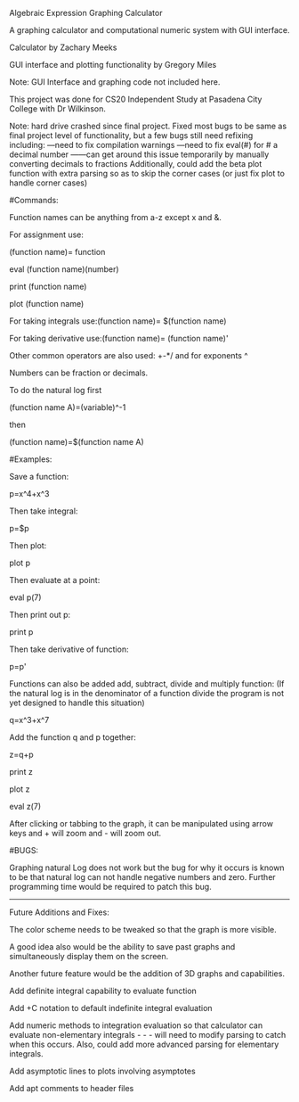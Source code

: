 Algebraic Expression Graphing Calculator

A graphing calculator and computational numeric system with GUI interface.

Calculator by Zachary Meeks

GUI interface and plotting functionality by Gregory Miles

Note: GUI Interface and graphing code not included here.

This project was done for CS20 Independent Study at Pasadena City College with
Dr Wilkinson.

Note:
hard drive crashed since final project. Fixed most bugs to be same as final project level of functionality, but a few bugs still need refixing including:
—need to fix compilation warnings
—need to fix eval(#) for # a decimal number
——can get around this issue temporarily by manually converting decimals to fractions
Additionally, could add the beta plot function with extra parsing so as to skip the corner cases (or just fix plot to handle corner cases)

#Commands:

Function names can be anything from a-z except x and &.

For assignment use:

(function name)= function

eval (function name)(number)

print (function name)

plot (function name)

For taking integrals use:(function name)= $(function name)

For taking derivative use:(function name)= (function name)'

Other common operators are also used: +-*/ and for exponents ^

Numbers can be fraction or decimals.

To do the natural log first 

(function name A)=(variable)^-1

then 

(function name)=$(function name A)

#Examples:

Save a function:

p=x^4+x^3

Then take integral:

p=$p 

Then plot:

plot p

Then evaluate at a point:

eval p(7)

Then print out p:

print p

Then take derivative of function:

p=p'

Functions can also be added add, subtract, divide and multiply function:
(If the natural log is in the denominator of a function divide the
program is not yet designed to handle this situation)

q=x^3+x^7

Add the function q and p together:

z=q+p

print z

plot z

eval z(7)

After clicking or tabbing to the graph, it can be
manipulated using arrow keys and + will zoom and - will zoom out.

#BUGS:

Graphing natural Log does not work but the bug for why it occurs is known 
to be that natural log can not handle negative numbers and zero.  Further
programming time would be required to patch this bug.

* * * * * * * * * * * * * *
Future Additions and Fixes:

The color scheme needs to be tweaked so that the graph is more visible.

A good idea also would be the ability to save past graphs and simultaneously
display them on the screen.

Another future feature would be the addition of 3D graphs and capabilities.

Add definite integral capability to evaluate function

Add +C notation to default indefinite integral evaluation

Add numeric methods to integration evaluation so that calculator can evaluate non-elementary integrals - - - will need to modify parsing to catch when this occurs.
Also, could add more advanced parsing for elementary integrals.

Add asymptotic lines to plots involving asymptotes

Add apt comments to header files

